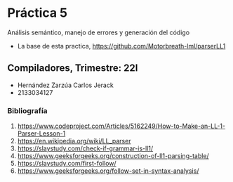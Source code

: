 # Práctica 5
Análisis semántico, manejo de errores y generación del código
* La base de esta practica, https://github.com/Motorbreath-lml/parserLL1

## Compiladores, Trimestre: 22I
- Hernández Zarzúa Carlos Jerack
- 2133034127

### Bibliografía
1.	https://www.codeproject.com/Articles/5162249/How-to-Make-an-LL-1-Parser-Lesson-1
2.	https://en.wikipedia.org/wiki/LL_parser
3.	https://slaystudy.com/check-if-grammar-is-ll1/
4.	https://www.geeksforgeeks.org/construction-of-ll1-parsing-table/
5.	https://slaystudy.com/first-follow/
6.	https://www.geeksforgeeks.org/follow-set-in-syntax-analysis/
